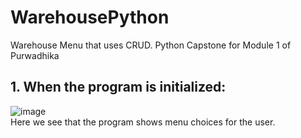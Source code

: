 # WarehousePython
Warehouse Menu that uses CRUD. Python Capstone for Module 1 of Purwadhika

## 1. When the program is initialized:
![image](https://github.com/nneguita/WarehousePython/assets/142083724/3a41ef30-aa72-4e6e-89d8-9ee5d305ca97) <br />
Here we see that the program shows menu choices for the user.

